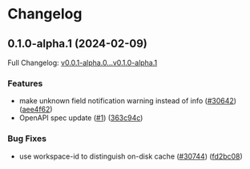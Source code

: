 # Changelog

## 0.1.0-alpha.1 (2024-02-09)

Full Changelog: [v0.0.1-alpha.0...v0.1.0-alpha.1](https://github.com/luckylennoxll/azure-sdk-for-python/compare/v0.0.1-alpha.0...v0.1.0-alpha.1)

### Features

* make unknown field notification warning instead of info ([#30642](https://github.com/luckylennoxll/azure-sdk-for-python/issues/30642)) ([aee4f62](https://github.com/luckylennoxll/azure-sdk-for-python/commit/aee4f62be73fc58695ea8008a193154874ea5951))
* OpenAPI spec update ([#1](https://github.com/luckylennoxll/azure-sdk-for-python/issues/1)) ([363c94c](https://github.com/luckylennoxll/azure-sdk-for-python/commit/363c94c65f3d83125fda7f17486826cffd5afecb))


### Bug Fixes

* use workspace-id to distinguish on-disk cache ([#30744](https://github.com/luckylennoxll/azure-sdk-for-python/issues/30744)) ([fd2bc08](https://github.com/luckylennoxll/azure-sdk-for-python/commit/fd2bc08fff1d488726052e1d2cd1b6b91aeca803))
